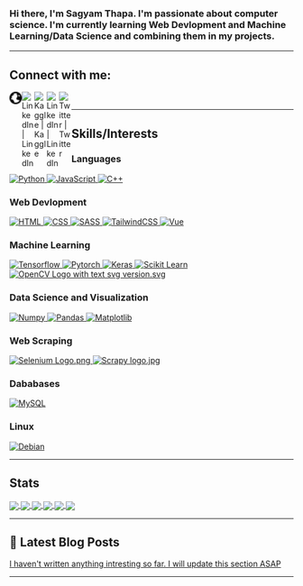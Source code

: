 ### Hi there, I'm Sagyam Thapa. I'm passionate about computer science. I'm currently learning Web Devlopment and Machine Learning/Data Science and combining them in my projects. 
_____________________________________________________________________________________________________________________________________________

## Connect with me:

[<img align="left" alt="Sagyam.com" width="22px" src="https://raw.githubusercontent.com/iconic/open-iconic/master/svg/globe.svg" />][website]
[<img align="left" alt="LinkedIn | LinkedIn" width="22px" src="https://cdn.jsdelivr.net/npm/simple-icons@v3/icons/linkedin.svg" />][linkedin]
[<img align="left" alt="Kaggle | Kaggle" width="22px" src="https://cdn.jsdelivr.net/npm/simple-icons@v3/icons/kaggle.svg" />][kaggle]
[<img align="left" alt="LinkedIn | LinkedIn" width="22px" src="https://cdn.jsdelivr.net/npm/simple-icons@3.3.0/icons/jupyter.svg" />][jovian ml]
[<img align="left" alt="Twitter | Twitter" width="22px" src="https://cdn.jsdelivr.net/npm/simple-icons@v3/icons/twitter.svg" />][twitter]
<br>
________________________________________________________________________________________________________________________________________________

## Skills/Interests

### Languages

<a href="https://www.python.org/">
  <img
    alt="Python"
    height="80"
    width="80"
    src="https://devicons.github.io/devicon/devicon.git/icons/python/python-original.svg" />
</a>
<a href="https://www.javascript.com/">
  <img
    alt="JavaScript"
    height="80"
    width="80"
    src="https://devicons.github.io/devicon/devicon.git/icons/javascript/javascript-original.svg" />
</a>

<a href="http://www.cplusplus.org/">
  <img
    alt="C++"
    height="80"
    width="80"
    src="https://upload.wikimedia.org/wikipedia/commons/1/18/ISO_C%2B%2B_Logo.svg" />
</a>

### Web Devlopment

<a href="https://devdocs.io/#/html/">
  <img
    alt="HTML"
    height="80"
    width="80"
    src="https://upload.wikimedia.org/wikipedia/commons/thumb/6/61/HTML5_logo_and_wordmark.svg/240px-HTML5_logo_and_wordmark.svg.png">
</a>
  
<a href="https://devdocs.io/#/css/">
  <img
    alt="CSS"
    height="80"
    width="60"
    src="https://upload.wikimedia.org/wikipedia/commons/thumb/d/d5/CSS3_logo_and_wordmark.svg/340px-CSS3_logo_and_wordmark.svg.png">
</a>
  
<a href="https://sass-lang.com/">
  <img
    alt="SASS"
    height="80"
    width="100"
    src="https://upload.wikimedia.org/wikipedia/commons/thumb/9/96/Sass_Logo_Color.svg/320px-Sass_Logo_Color.svg.png">
</a>

<a href="https://tailwindcss.com/">
  <img
    alt="TailwindCSS"
    height="80"
    width="240"
  src="https://camo.githubusercontent.com/87d7034892fd41dc88f3606bb44b853f87cd2c51/68747470733a2f2f7265666163746f72696e6775692e6e7963332e63646e2e6469676974616c6f6365616e7370616365732e636f6d2f7461696c77696e642d6c6f676f2e737667">
</a>
  
<a href="https://vuejs.org">
  <img
    alt="Vue"
    height="80"
    width="100"
    src="https://upload.wikimedia.org/wikipedia/commons/thumb/9/95/Vue.js_Logo_2.svg/277px-Vue.js_Logo_2.svg.png">
</a>

### Machine Learning

<a href="https://tensorflow.org/">
  <img
    alt="Tensorflow"
    height="80"
    width="80"
    src="https://upload.wikimedia.org/wikipedia/commons/2/2d/Tensorflow_logo.svg" />
</a>

<a href="https://pytorch.org/">
  <img
    alt="Pytorch"
    height="80"
    width="240"
    src="https://raw.githubusercontent.com/pytorch/pytorch/c68a99bd616556872f74775ba11f1d28339dc297/docs/source/_static/img/pytorch-logo-dark.svg">
</a>
  
<a href="https://keras.io/">
  <img
    alt="Keras"
    height="80"
    width="80"
    src="https://upload.wikimedia.org/wikipedia/commons/a/ae/Keras_logo.svg">
</a>
  
<a href="https://scikit-learn.org/">
  <img
    alt="Scikit Learn"
    height="80"
    width="80"
    src="https://raw.githubusercontent.com/valohai/ml-logos/5127528b5baadb77a6ea4b999a47b4e86bf0f98b/scikit-learn.svg">
</a>

<a href="https://opencv.org/">
  <img src="https://upload.wikimedia.org/wikipedia/commons/3/32/OpenCV_Logo_with_text_svg_version.svg"
       alt="OpenCV Logo with text svg version.svg"
       height="80"
       width="80">
</a>
                                                                                                                      
### Data Science and Visualization

<a href="https://numpy.org/">
   <img
    alt="Numpy"
    height="80"
    width="80"
    src="https://raw.githubusercontent.com/valohai/ml-logos/5127528b5baadb77a6ea4b999a47b4e86bf0f98b/numpy-logo.svg">
</a>                                                                                                                

<a href="https://pandas.io/">
  <img
    alt="Pandas"
    height="80"
    width="120"
    src="https://raw.githubusercontent.com/valohai/ml-logos/5127528b5baadb77a6ea4b999a47b4e86bf0f98b/pandas.svg">
</a>
  
<a href="https://matplotlib.org/">
  <img
    alt="Matplotlib"
    height="80"
    width="240"
    src="https://raw.githubusercontent.com/valohai/ml-logos/5127528b5baadb77a6ea4b999a47b4e86bf0f98b/matplotlib.svg">
</a>

### Web Scraping

<a href="https://www.selenium.dev/">
  <img src="https://upload.wikimedia.org/wikipedia/commons/thumb/d/d5/Selenium_Logo.png/1200px-Selenium_Logo.png"
       alt="Selenium Logo.png"
       height="80"
      width="80">
</a>

<a href="https://scrapy.org/">
  <img src="https://upload.wikimedia.org/wikipedia/commons/b/b4/Scrapy_logo.jpg"
       alt="Scrapy logo.jpg"
       height="80"
       width="240">
</a>

### Dababases

<a href="https://www.mysql.com/">
  <img
    alt="MySQL"
    height="80"
    width="80"
    src="https://devicons.github.io/devicon/devicon.git/icons/mysql/mysql-original.svg" />
</a>

### Linux

<a href="https://www.debian.org/">
  <img 
    alt="Debian"
    height="80"
    width="80"
    src="https://upload.wikimedia.org/wikipedia/commons/4/4a/Debian-OpenLogo.svg" />
</a>


____

## Stats

<a href="https://github-readme-stats.vercel.app/api?username=Sagyam&hide=contribs,prs,issues&include_all_commits=true&show_icons=true&layout=compact">
  <img align="center" src="https://github-readme-stats.vercel.app/api?username=Sagyam&hide=contribs,prs,issues&include_all_commits=true&show_icons=true&layout=compact">
</a>

<a href="https://github-readme-stats.vercel.app/api/top-langs/?username=Sagyam&langs_count=5">
  <img align="center" src="https://github-readme-stats.vercel.app/api/top-langs/?username=Sagyam&langs_count=5">
</a>

<a href="https://github.com/Sagyam/Frontend-Mini-Projects">
  <img align="center" src="https://github-readme-stats.vercel.app/api/pin/?username=Sagyam&repo=Frontend-Mini-Projects&layout=compact">
</a>

<a href="https://github.com/Sagyam/Eye-Catching-Landing-Pages">
  <img align="center" src="https://github-readme-stats.vercel.app/api/pin/?username=Sagyam&repo=Eye-Catching-Landing-Pages&layout=compact">
      
<a href="https://github.com/Sagyam/Delicious-Meals">
  <img align="center" src="https://github-readme-stats.vercel.app/api/pin/?username=Sagyam&repo=Delicious-Meals&layout=compact">
</a>
  
<a href="https://github.com/Sagyam/Loruki-Website">
  <img align="center" src="https://github-readme-stats.vercel.app/api/pin/?username=Sagyam&repo=Loruki-Website&layout=compact">
</a>


____
## 📕 Latest Blog Posts

<!-- BLOG-POST-LIST:START -->

[I haven't written anything intresting so far. I will update this section ASAP](#)

____
[website]: https://sagyamthapa.me
[linkedin]: https://www.linkedin.com/in/sagyam-thapa-b56586178/
[kaggle]: https://www.kaggle.com/sagyamthapa
[jovian ml]: https://jovian.ml/sagyamthapa32
[twitter]: https://twitter.com/sagyam21
